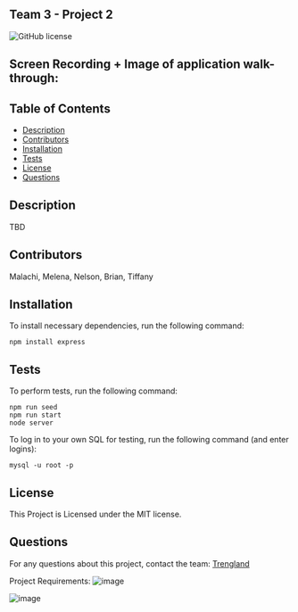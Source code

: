 ## Team 3 - Project 2
![GitHub license](https://img.shields.io/badge/license-MIT-blue.svg)


## Screen Recording + Image of application walk-through:



## Table of Contents

* [Description](#description)
* [Contributors](#contributors)
* [Installation](#installation)
* [Tests](#tests)
* [License](#license)
* [Questions](#questions)


## Description

TBD

## Contributors

Malachi, Melena, Nelson, Brian, Tiffany


## Installation

To install necessary dependencies, run the following command: 

```
npm install express

```


## Tests

To perform tests, run the following command:

```
npm run seed
npm run start
node server
```

To log in to your own SQL for testing, run the following command (and enter logins):

```
mysql -u root -p
```


## License
    
This Project is Licensed under the MIT license.


## Questions

For any questions about this project, contact the team:
[Trengland](https://www.github.com/Trengland/)



Project Requirements:
![image](https://user-images.githubusercontent.com/122329399/234438085-0bc1e512-b48a-4754-af66-3ccb94e7a58f.png)

![image](https://user-images.githubusercontent.com/122329399/234438124-5b6ecd22-c82e-4561-a8c6-daff2616fe43.png)
